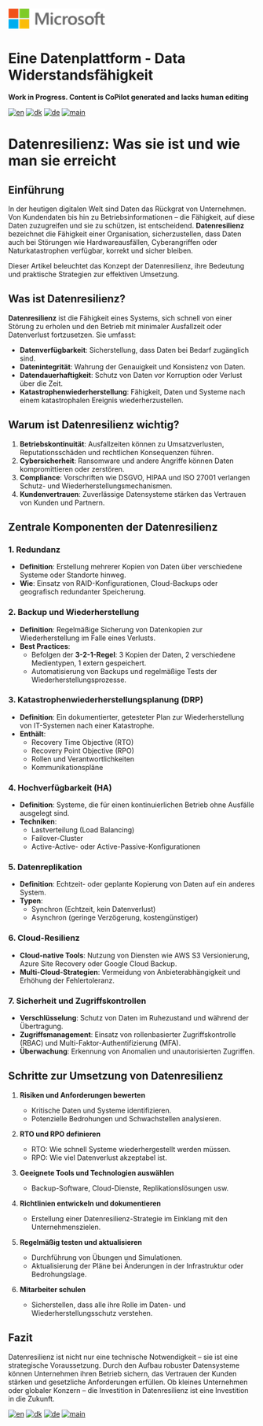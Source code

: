![microsoft](../images/microsoft.png)

# Eine Datenplattform - Data Widerstandsfähigkeit

**Work in Progress. Content is CoPilot generated and lacks human editing**

[![en](https://img.shields.io/badge/lang-en-blue.svg)](Ops-Data-Resilience.md)
[![dk](https://img.shields.io/badge/lang-da-red.svg)](Ops-Data-Resilience-da.md)
[![de](https://img.shields.io/badge/lang-de-yellow.svg)](Ops-Data-Resilience-de.md)
[![main](https://img.shields.io/badge/main-document-green.svg)](../README.md)

# Datenresilienz: Was sie ist und wie man sie erreicht

## Einführung

In der heutigen digitalen Welt sind Daten das Rückgrat von Unternehmen. Von Kundendaten bis hin zu Betriebsinformationen – die Fähigkeit, auf diese Daten zuzugreifen und sie zu schützen, ist entscheidend. **Datenresilienz** bezeichnet die Fähigkeit einer Organisation, sicherzustellen, dass Daten auch bei Störungen wie Hardwareausfällen, Cyberangriffen oder Naturkatastrophen verfügbar, korrekt und sicher bleiben.

Dieser Artikel beleuchtet das Konzept der Datenresilienz, ihre Bedeutung und praktische Strategien zur effektiven Umsetzung.

## Was ist Datenresilienz?

**Datenresilienz** ist die Fähigkeit eines Systems, sich schnell von einer Störung zu erholen und den Betrieb mit minimaler Ausfallzeit oder Datenverlust fortzusetzen. Sie umfasst:

- **Datenverfügbarkeit**: Sicherstellung, dass Daten bei Bedarf zugänglich sind.
- **Datenintegrität**: Wahrung der Genauigkeit und Konsistenz von Daten.
- **Datendauerhaftigkeit**: Schutz von Daten vor Korruption oder Verlust über die Zeit.
- **Katastrophenwiederherstellung**: Fähigkeit, Daten und Systeme nach einem katastrophalen Ereignis wiederherzustellen.

## Warum ist Datenresilienz wichtig?

1. **Betriebskontinuität**: Ausfallzeiten können zu Umsatzverlusten, Reputationsschäden und rechtlichen Konsequenzen führen.
2. **Cybersicherheit**: Ransomware und andere Angriffe können Daten kompromittieren oder zerstören.
3. **Compliance**: Vorschriften wie DSGVO, HIPAA und ISO 27001 verlangen Schutz- und Wiederherstellungsmechanismen.
4. **Kundenvertrauen**: Zuverlässige Datensysteme stärken das Vertrauen von Kunden und Partnern.


## Zentrale Komponenten der Datenresilienz

### 1. Redundanz

- **Definition**: Erstellung mehrerer Kopien von Daten über verschiedene Systeme oder Standorte hinweg.
- **Wie**: Einsatz von RAID-Konfigurationen, Cloud-Backups oder geografisch redundanter Speicherung.

### 2. Backup und Wiederherstellung

- **Definition**: Regelmäßige Sicherung von Datenkopien zur Wiederherstellung im Falle eines Verlusts.
- **Best Practices**:
  - Befolgen der **3-2-1-Regel**: 3 Kopien der Daten, 2 verschiedene Medientypen, 1 extern gespeichert.
  - Automatisierung von Backups und regelmäßige Tests der Wiederherstellungsprozesse.

### 3. Katastrophenwiederherstellungsplanung (DRP)

- **Definition**: Ein dokumentierter, getesteter Plan zur Wiederherstellung von IT-Systemen nach einer Katastrophe.
- **Enthält**:
  - Recovery Time Objective (RTO)
  - Recovery Point Objective (RPO)
  - Rollen und Verantwortlichkeiten
  - Kommunikationspläne

### 4. Hochverfügbarkeit (HA)

- **Definition**: Systeme, die für einen kontinuierlichen Betrieb ohne Ausfälle ausgelegt sind.
- **Techniken**:
  - Lastverteilung (Load Balancing)
  - Failover-Cluster
  - Active-Active- oder Active-Passive-Konfigurationen

### 5. Datenreplikation

- **Definition**: Echtzeit- oder geplante Kopierung von Daten auf ein anderes System.
- **Typen**:
  - Synchron (Echtzeit, kein Datenverlust)
  - Asynchron (geringe Verzögerung, kostengünstiger)

### 6. Cloud-Resilienz

- **Cloud-native Tools**: Nutzung von Diensten wie AWS S3 Versionierung, Azure Site Recovery oder Google Cloud Backup.
- **Multi-Cloud-Strategien**: Vermeidung von Anbieterabhängigkeit und Erhöhung der Fehlertoleranz.

### 7. Sicherheit und Zugriffskontrollen

- **Verschlüsselung**: Schutz von Daten im Ruhezustand und während der Übertragung.
- **Zugriffsmanagement**: Einsatz von rollenbasierter Zugriffskontrolle (RBAC) und Multi-Faktor-Authentifizierung (MFA).
- **Überwachung**: Erkennung von Anomalien und unautorisierten Zugriffen.

## Schritte zur Umsetzung von Datenresilienz

1. **Risiken und Anforderungen bewerten**
   - Kritische Daten und Systeme identifizieren.
   - Potenzielle Bedrohungen und Schwachstellen analysieren.

2. **RTO und RPO definieren**
   - RTO: Wie schnell Systeme wiederhergestellt werden müssen.
   - RPO: Wie viel Datenverlust akzeptabel ist.

3. **Geeignete Tools und Technologien auswählen**
   - Backup-Software, Cloud-Dienste, Replikationslösungen usw.

4. **Richtlinien entwickeln und dokumentieren**
   - Erstellung einer Datenresilienz-Strategie im Einklang mit den Unternehmenszielen.

5. **Regelmäßig testen und aktualisieren**
   - Durchführung von Übungen und Simulationen.
   - Aktualisierung der Pläne bei Änderungen in der Infrastruktur oder Bedrohungslage.

6. **Mitarbeiter schulen**
   - Sicherstellen, dass alle ihre Rolle im Daten- und Wiederherstellungsschutz verstehen.

## Fazit

Datenresilienz ist nicht nur eine technische Notwendigkeit – sie ist eine strategische Voraussetzung. Durch den Aufbau robuster Datensysteme können Unternehmen ihren Betrieb sichern, das Vertrauen der Kunden stärken und gesetzliche Anforderungen erfüllen. Ob kleines Unternehmen oder globaler Konzern – die Investition in Datenresilienz ist eine Investition in die Zukunft.

[![en](https://img.shields.io/badge/lang-en-blue.svg)](Ops-Data-Resilience.md)
[![dk](https://img.shields.io/badge/lang-da-red.svg)](Ops-Data-Resilience-da.md)
[![de](https://img.shields.io/badge/lang-de-yellow.svg)](Ops-Data-Resilience-de.md)
[![main](https://img.shields.io/badge/main-document-green.svg)](../README.md)
